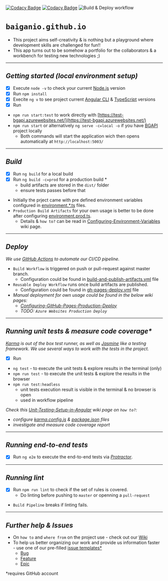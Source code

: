 [![Codacy Badge](https://app.codacy.com/project/badge/Grade/43992e753d15400c98b7dd86327d9ecb)](https://www.codacy.com/gh/BaiGanio/baiganio.github.io/dashboard?utm_source=github.com&amp;utm_medium=referral&amp;utm_content=BaiGanio/baiganio.github.io&amp;utm_campaign=Badge_Grade)  [![Codacy Badge](https://app.codacy.com/project/badge/Coverage/43992e753d15400c98b7dd86327d9ecb)](https://www.codacy.com/gh/BaiGanio/baiganio.github.io/dashboard?utm_source=github.com&utm_medium=referral&utm_content=BaiGanio/baiganio.github.io&utm_campaign=Badge_Coverage)
![Build & Deploy workflow](https://github.com/BaiGanio/baiganio.github.io/actions/workflows/build-and-deploy.yml/badge.svg)
# `baiganio.github.io`
- This project aims self-creativity & is nothing but a playground where development skills are challenged for fun!!
- This app turns out to be somehow a portfolio for the collaborators & a workbench for testing new technologies ;)
***
## _Getting started (local environment setup)_
- [x] Execute `node -v` to check your current <a href="https://nodejs.org" target="_blank">Node.js</a> version
- [x] Run `npm install`
- [x] Execite `ng v` to see project current [Angular CLI](https://angular.io/cli) & [TypeScript](https://www.typescriptlang.org/) versions
- [x] Run 
- `npm run start:test` to work directly with [https://test-bgapi.azurewebsites.net/](https://test-bgapi.azurewebsites.net/) 
- `npm run start` or alternatively `ng serve -c=local -o` if you have [BGAPI]() project locally  
  - Both commands will start the application wich then opens automatically at `http://localhost:5003/`

---
## _Build_
- [x] Run `ng build` for a local build
- [x] Run `ng build -c=prod` for a production build *
  - build artifacts are stored in the `dist/` folder
  - ensure tests passes before that

- Initially the prject came with pre defined environment variables configured in [environment.*.ts](https://github.com/BaiGanio/baiganio.github.io/blob/master/src/environments/) files.
- `Production Build Artifacts` for your own usage is better to be done after configuring [environment.prod.ts](https://github.com/BaiGanio/baiganio.github.io/blob/master/src/environments/environment.prod.ts). 
  - Details & `how to?` can be read in [Configuring-Environment-Variables](https://github.com/BaiGanio/baiganio.github.io/wiki/Configuring-Environment-Variables) wiki page.

---
## _Deploy_
_We use [GitHub Actions](https://docs.github.com/en/free-pro-team@latest/actions) to automate our CI/CD pipeline._
- `Build Workflow` is triggered on push or pull-request against master branch.
  - Configuration could be found in [build-and-publish-artifacts.yml](https://github.com/BaiGanio/baiganio.github.io/blob/master/.github/workflows/build-and-publish-artifacts.yml) file
- `Reusable Deploy Workflow` runs once build artifacts are published.
  - Configuration could be found in [gh-pages-deploy.yml](https://github.com/BaiGanio/baiganio.github.io/blob/master/.github/workflows/bgh-pages-deploy.yml) file
- _Manual deployment for own usage could be found in the below wiki pages:_   
  - _[Configuring-GitHub-Pages-Production-Deploy](https://github.com/BaiGanio/baiganio.github.io/wiki/Configuring-GitHub-Pages-Production-Deploy)_
  - _TODO: `Azure Websites Production Deploy`_
  
---
## _Running unit tests & measure code coverage*_
 _[Karma](https://karma-runner.github.io) is out of the box test runner, as well as [Jasmine](https://jasmine.github.io/) like a testing framework.
We use several ways to work with the tests in the project._
- [x] Run 
- `ng test` - to execute the unit tests & explore results in the terminal (only)
- `npm run test` - to execute the unit tests & explore the results in the browser
- `npm run test:headless` 
  - unit tests execution result is visible in the terminal & no browser is open
  - used in workflow pipeline

_Check this [Unit-Testing-Setup-in-Angular](https://github.com/BaiGanio/baiganio.github.io/wiki/Unit-Testing-Setup-in-Angular) wiki page on `how to?`:_
  - _configure [karma.config.js](https://github.com/BaiGanio/baiganio.github.io/blob/master/karma.conf.js) & [package.json](https://github.com/BaiGanio/baiganio.github.io/blob/master/package.json) files_
  - _investigate and measure code coverage report_
----
## _Running end-to-end tests_
- [x] Run `ng e2e` to execute the end-to-end tests via [_Protractor_](http://www.protractortest.org/).
---
## _Running lint_ 
- [x] Run `npm run lint` to check if the set of rules is covered.
  - Do linting before pushing to `master` or openning a `pull-request`
- `Build Pipeline` breaks if linting fails.
---
## _Further help & Issues_

- On `how to` and `where from` on the project use - check out our [Wiki](https://github.com/BaiGanio/baiganio.github.io/wiki)
- To help us better organizing our work and provide us information faster - use one of our pre-filled [issue templates*](https://github.com/BaiGanio/baiganio.github.io/issues/new/choose)
  - [Bug](https://github.com/BaiGanio/baiganio.github.io/issues/new?assignees=&labels=Bug&template=bug_report.md&title=Your-Bug-Title-Here)
  - [Feature](https://github.com/BaiGanio/baiganio.github.io/issues/new?assignees=&labels=&template=feature_request.md&title=)
  - [Epic](https://github.com/BaiGanio/baiganio.github.io/issues/new?assignees=&labels=Epic&template=epic.md&title=Your-Epic-Title-Here)

*requires GitHub account
